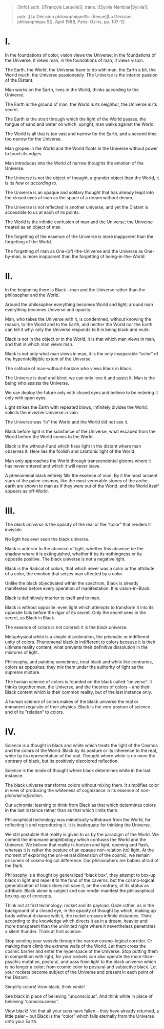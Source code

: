 >[!info]
>auth. [[François Laruelle]], trans. [[Sylvia Nambiar|Sylvia]].
>
>pub. [[La Décision philosophique#5. (Revue)|La Décision philosophique 5]], April 1988, Paris: Osiris, pp. 107-12.
# I.

In the foundations of color, vision views the Universe; in the foundations of the Universe, it views man; in the foundations of man, it views vision.

The Earth, the World, the Universe have to do with man, the Earth a bit, the World much, the Universe passionately. The Universe is the interior passion of the Distant.

Man works on the Earth, lives in the World, thinks according to the Universe.

The Earth is the ground of man, the World is its neighbor, the Universe is its secret.

The Earth is the strait through which the light of the World passes, the tongue of sand and water on which, upright, man walks against the World.

The World is all that is too vast and narrow for the Earth, and a second time too narrow for the Universe.

Man gropes in the World and the World floats in the Universe without power to touch its edges.

Man introduces into the World of narrow thoughts the emotion of the Universe.

The Universe is not the object of thought, a grander object than the World, it is its _how_ or _according to_.

The Universe is an opaque and solitary thought that has already leapt into the closed eyes of man as the space of a dream without dream.

The Universe is not reflected in another universe, and yet the Distant is accessible to us at each of its points.

The World is the infinite confusion of man and the Universe; the Universe treated as an object of man.

The forgetting of the essence of the Universe is more inapparent than the forgetting of the World.

The forgetting of man as One-(of)-the-Universe and the Universe as One-by-man, is more inapparent than the forgetting of being-in-the-World.

# II.

In the beginning there is Black—man and the Universe rather than the philosopher and the World.

Around the philosopher everything becomes World and light; around man everything becomes Universe and opacity.

Man, who takes the Universe with it, is condemned, without knowing the reason, to the World and to the Earth, and neither the World nor the Earth can tell it why: only the Universe responds to it in being black and mute.

Black is not in the object or in the World, it is that which man views in man, and that in which man views man.

Black is not only what man views in man, it is the only inseparable “color” of the hyperintelligible extent of the Universe.

The solitude of man-without-horizon who views Black in Black.

The Universe is deaf and blind, we can only love it and assist it. Man is the being who assists the Universe.

We can deploy the future only with closed eyes and believe to be entering it only with open eyes.

Light strikes the Earth with repeated blows, infinitely divides the World; solicits the invisible Universe in vain.

The Universe was “in” the World and the World did not see it.

Black before light is the substance of the Universe, what escaped from the World before the World comes to the World.

Black is the without-Fund which fixes light in the distant where man observes it. Here lies the foolish and catatonic light of the World.

Man only approaches the World through transcendental glooms where it has never entered and which it will never leave.

A phenomenal black entirely fills the essence of man. By it the most ancient stars of the paleo-cosmos, like the most venerable stones of the arche-earth are shown to man as if they were out of the World, and the World itself appears as off-World.

# III.

The _black universe_ is the opacity of the real or the “color” that renders it invisible.

No light has ever seen the black universe.

Black is anterior to the absence of light, whether this absence be the shadow where it is extinguished, whether it be its nothingness or its opposite positive. The black universe is not a negative light.

Black is the Radical of colors, that which never was a color or the attribute of a color, the emotion that seizes man affected by a color.

Unlike the black objectivated within the spectrum, Black is already manifested before every operation of manifestation. It is vision-in-Black.

Black is definitively interior to itself and to man.

Black is without opposite: even light which attempts to transform it into its opposite fails before the rigor of its secret. Only the secret sees in the secret, as Black in Black.

The essence of colors is not colored: it is the black universe.

Metaphysical white is a simple discoloration, the prismatic or indifferent unity of colors. Phenomenal black is indifferent to colors because it is their ultimate reality content, what prevents their definitive dissolution in the mixtures of light.

Philosophy, and painting sometimes, treat black and white like contraries, colors as opposites; they mix them under the authority of light as the supreme mixture.

The human science of colors is founded on the black called “universe”. It thinks together man, the Universe, and the theories of colors – and their Black content which is their common reality, but of the last instance only.

A human science of colors makes of the black universe the real or immanent requisite of their physics. Black is the very posture of science and of its "relation" to colors.

# IV.

Science is a thought in black and white which treats the light of the Cosmos and the colors of the World. Black by its posture or its inherence to the real, white by its representation of the real. Thought where white is no more the contrary of black, but its positively discolored reflection.

Science is the mode of thought where black determines white in the last instance.

The black universe transforms colors without mixing them. It simplifies color in view of producing the whiteness of cognizance in its essence of _non-pictorial reflection_.

Our uchromia: learning to think from Black as that which determines colors in the last instance rather than as that which limits them.

Philosophical technology was mimetically withdrawn from the World, for reflecting it and reproducing it. It is inadequate for thinking the Universe.

We still postulate that reality is given to us by the paradigm of the World. We commit the inhumane amphibology which confuses the World and the Universe. We believe that reality is horizon and light, opening and flash, whereas it is rather the posture of an opaque non-relation (to) light. At the moment of exploring the uni-versal dimension of the cosmic, we remain prisoners of cosmo-logical difference. Our philosophers are babies afraid of the Dark.

Philosophy is a thought by generalized “black box”, they attempt to box-up black in light and repel it to the fund of the caverns, but the cosmo-logical generalization of black does not save it, on the contrary, of its status as attribute. Black alone is subject and can render manifest the philosophical boxing-up of concepts.

Think not at first technology: rocket and its payload. Gaze rather, as in the background of a closed eye, in the opacity of thought by which, making up body without distance with it, the rocket crosses infinite distances. Think according to the knowledge which directs it as in a dream, heavier and more transparent than the unlimited night where it nevertheless penetrates a silent thunder. Think at first science.

Stop sending your vessels through the narrow cosmo-logical corridor. Or making them climb the extreme walls of the World. _Let_ them cross the cosmic barrier and enter the hyperspace of the Universe. Stop putting them in competition with light, for your rockets can also operate the more-than-psychic mutation, postural, and pass from light to the black universe which is no longer a color; from cosmic color to postural and subjective black. Let your rockets become subject of the Universe and present in each point of the Distant.

Simplify colors! View black, think white!

See black in place of believing “unconscious”. And think white in place of believing “consciousness”.

View black! Not that all your suns have fallen – they have already returned, a little paler – but Black is the “color” which falls eternally from the Universe onto your Earth.